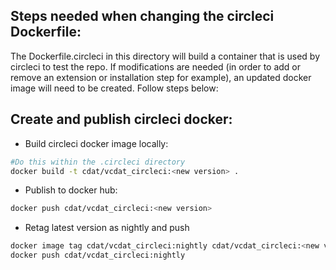 ## Steps needed when changing the circleci Dockerfile:

The Dockerfile.circleci in this directory will build a container that is used by circleci to test the repo.
If modifications are needed (in order to add or remove an extension or installation step for example),
an updated docker image will need to be created. Follow steps below:

## Create and publish circleci docker:

- Build circleci docker image locally:
```bash
#Do this within the .circleci directory
docker build -t cdat/vcdat_circleci:<new version> .
```

- Publish to docker hub:
```bash
docker push cdat/vcdat_circleci:<new version>
```

- Retag latest version as nightly and push
```bash
docker image tag cdat/vcdat_circleci:nightly cdat/vcdat_circleci:<new version>
docker push cdat/vcdat_circleci:nightly
```